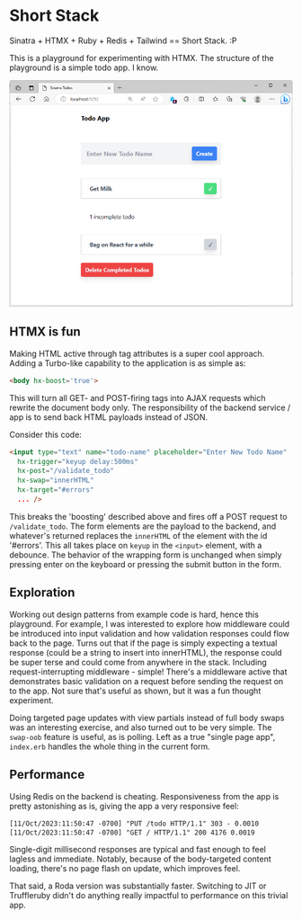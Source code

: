 # Short Stack

Sinatra + HTMX + Ruby + Redis + Tailwind == Short Stack.  :P

This is a playground for experimenting with HTMX.
The structure of the playground is a simple todo app.
I know.

![App Screenshot](public/app.png "Todo App Interface")

## HTMX is fun

Making HTML active through tag attributes is a super cool approach.
Adding a Turbo-like capability to the application is as simple as:

```html
<body hx-boost='true'>
```

This will turn all GET- and POST-firing tags into AJAX requests which rewrite the document body only.
The responsibility of the backend service / app is to send back HTML payloads instead of JSON.

Consider this code:

```html
<input type="text" name="todo-name" placeholder="Enter New Todo Name"
  hx-trigger="keyup delay:500ms"
  hx-post="/validate_todo"
  hx-swap="innerHTML"
  hx-target="#errors"
  ... />
```

This breaks the 'boosting' described above and fires off a POST request to `/validate_todo`.
The form elements are the payload to the backend, and whatever's returned replaces the `innerHTML` of the element with the id '#errors'.
This all takes place on `keyup` in the `<input>` element, with a debounce.
The behavior of the wrapping form is unchanged when simply pressing enter on the keyboard or pressing the submit button in the form.

## Exploration

Working out design patterns from example code is hard, hence this playground.
For example, I was interested to explore how middleware could be introduced into input validation and how validation responses could flow back to the page.
Turns out that if the page is simply expecting a textual response (could be a string to insert into innerHTML), the response could be super terse and could come from anywhere in the stack.
Including request-interrupting middleware - simple!
There's a middleware active that demonstrates basic validation on a request before sending the request on to the app.
Not sure that's useful as shown, but it was a fun thought experiment.

Doing targeted page updates with view partials instead of full body swaps was an interesting exercise, and also turned out to be very simple.
The `swap-oob` feature is useful, as is polling.
Left as a true "single page app", `index.erb` handles the whole thing in the current form.

## Performance

Using Redis on the backend is cheating.
Responsiveness from the app is pretty astonishing as is, giving the app a very responsive feel:

```
[11/Oct/2023:11:50:47 -0700] "PUT /todo HTTP/1.1" 303 - 0.0010
[11/Oct/2023:11:50:47 -0700] "GET / HTTP/1.1" 200 4176 0.0019
```

Single-digit millisecond responses are typical and fast enough to feel lagless and immediate.
Notably, because of the body-targeted content loading, there's no page flash on update, which improves feel.

That said, a Roda version was substantially faster.
Switching to JIT or Truffleruby didn't do anything really impactful to performance on this trivial app.